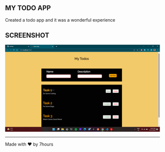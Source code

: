 ##  MY TODO APP
Created a todo app and it was a wonderful experience 

## SCREENSHOT
<img src="screenshots/Screenshot (62).png" alt="ss"/>



<hr>

Made with ❤️ by 7hours
